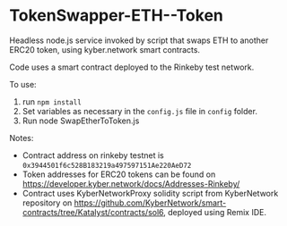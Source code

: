 # TokenSwapper-ETH--Token
Headless node.js service invoked by script that swaps ETH to another ERC20 token, using kyber.network smart contracts. 

Code uses a smart contract deployed to the Rinkeby test network.

To use:
1. run  `npm install`
2. Set variables as necessary in the `config.js` file in `config` folder.
3. Run node SwapEtherToToken.js


Notes:
- Contract address on rinkeby testnet is `0x3944501f6c528B183219a497597151Ae220AeD72`
- Token addresses for ERC20 tokens can be found on https://developer.kyber.network/docs/Addresses-Rinkeby/
- Contract uses KyberNetworkProxy solidity script from KyberNetwork repository on https://github.com/KyberNetwork/smart-contracts/tree/Katalyst/contracts/sol6, deployed using Remix IDE. 
